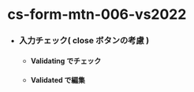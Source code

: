# cs-form-mtn-006-vs2022

- ### 入力チェック( close ボタンの考慮 )
  - #### Validating でチェック
  - #### Validated で編集
